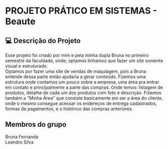 # PROJETO PRÁTICO EM SISTEMAS - Beaute

##  💻 Descrição do Projeto

<p>
    Esse projeto foi criado por mim e pela minha dupla Bruna no primeiro semestre da faculdade, onde, optamos tinhamos que fazer um site somente visual e estruturado. <br />
    Optamos por fazer uma site de vendas de maquiagem, pois a Bruna entende dessa parte então ajudaria a gerar conteúdo. Fizemos uma estrutura onde contamos um pouco sobre a empresa, uma área pra entrar em contato e principalmente a parte das compras. Onde temos: listagem de produtos, detalhe de cada um dos produtos com foto e descrição. 
    Fizemos também a "Minha Área" que consiste basicamente em ser a área do cliente, onde o mesmo consegue acessar os endereços de entrega cadastrados, formas de pagamentos, e o histórico das compras anteriores.
</p>

## Membros do grupo

<p>Bruna Fernanda <br>
Leandro Silva <br>

